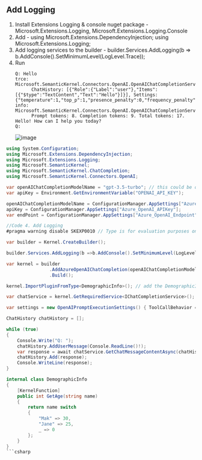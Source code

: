 ﻿## Add Logging
  1. Install Extensions Logging & console nuget package - Microsoft.Extensions.Logging, Microsoft.Extensions.Logging.Console
  1. Add  - using Microsoft.Extensions.DependencyInjection; using Microsoft.Extensions.Logging;
  1. Add logging services to the builder - builder.Services.AddLogging(b => b.AddConsole().SetMinimumLevel(LogLevel.Trace));
  2. Run
      ```console
      Q: Hello
      trce: Microsoft.SemanticKernel.Connectors.OpenAI.OpenAIChatCompletionService[0]
            ChatHistory: [{"Role":{"Label":"user"},"Items":[{"$type":"TextContent","Text":"Hello"}]}], Settings: {"temperature":1,"top_p":1,"presence_penalty":0,"frequency_penalty":0,"max_tokens":null,"stop_sequences":null,"results_per_prompt":1,"seed":null,"response_format":null,"chat_system_prompt":null,"token_selection_biases":null,"ToolCallBehavior":null,"User":null,"logprobs":null,"top_logprobs":null,"model_id":null}
      info: Microsoft.SemanticKernel.Connectors.OpenAI.OpenAIChatCompletionService[0]
            Prompt tokens: 8. Completion tokens: 9. Total tokens: 17.
      Hello! How can I help you today?
      Q:
      ```
      ![image](https://github.com/user-attachments/assets/aa604d7c-5c5e-4cdd-b242-cb7b710b038f)

```csharp
using System.Configuration;
using Microsoft.Extensions.DependencyInjection;
using Microsoft.Extensions.Logging;
using Microsoft.SemanticKernel;
using Microsoft.SemanticKernel.ChatCompletion;
using Microsoft.SemanticKernel.Connectors.OpenAI;

var openAIChatCompletionModelName = "gpt-3.5-turbo"; // this could be other models like "gpt-4o".
var apiKey = Environment.GetEnvironmentVariable("OPENAI_API_KEY");

openAIChatCompletionModelName = ConfigurationManager.AppSettings["Azure_OpenAI_DeploymentName"];
apiKey = ConfigurationManager.AppSettings["Azure_OpenAI_APIKey"];
var endPoint = ConfigurationManager.AppSettings["Azure_OpenAI_Endpoint"];

//Code 4. Add Logging
#pragma warning disable SKEXP0010 // Type is for evaluation purposes only and is subject to change or removal in future updates. Suppress this diagnostic to proceed.

var builder = Kernel.CreateBuilder();

builder.Services.AddLogging(b =>b.AddConsole().SetMinimumLevel(LogLevel.Trace));

var kernel = builder
                .AddAzureOpenAIChatCompletion(openAIChatCompletionModelName, endPoint, apiKey) // add the Azure OpenAI chat completion service.
                .Build();

kernel.ImportPluginFromType<DemographicInfo>(); // add the DemographicInfo plugin to the kernel.

var chatService = kernel.GetRequiredService<IChatCompletionService>();

var settings = new OpenAIPromptExecutionSettings() { ToolCallBehavior = ToolCallBehavior.AutoInvokeKernelFunctions };

ChatHistory chatHistory = [];

while (true)
{
    Console.Write("Q: ");
    chatHistory.AddUserMessage(Console.ReadLine()!);
    var response = await chatService.GetChatMessageContentAsync(chatHistory, settings, kernel);
    chatHistory.Add(response);
    Console.WriteLine(response);
}

internal class DemographicInfo
{
    [KernelFunction]
    public int GetAge(string name)
    {
        return name switch
        {
            "Mak" => 30,
            "Jane" => 25,
            _ => 0
        };
    }
}
```csharp
